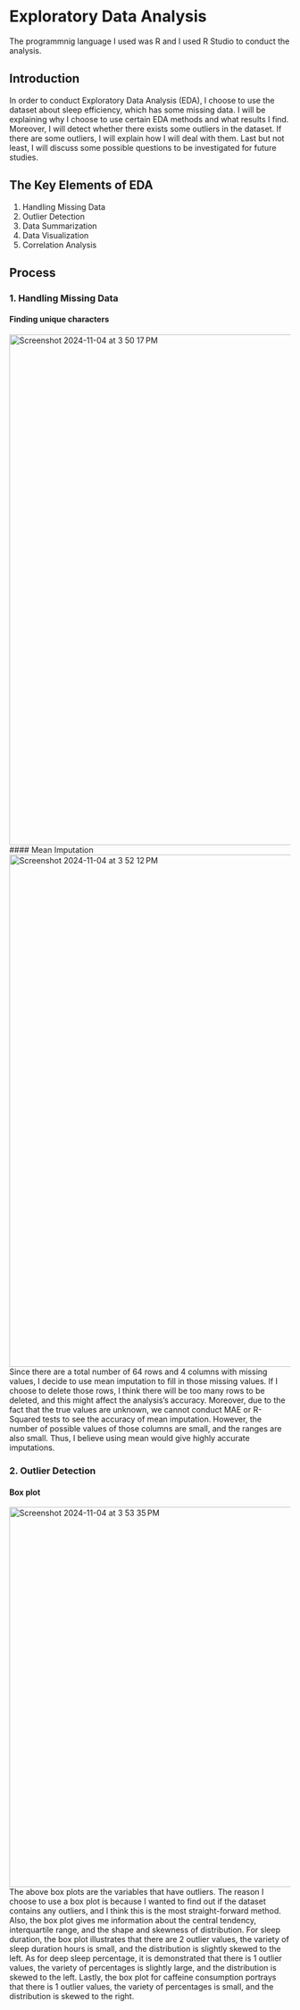 # Exploratory Data Analysis

The programmnig language I used was R and I used R Studio to conduct the analysis.

## Introduction

In order to conduct Exploratory Data Analysis (EDA), I choose to use the dataset about sleep efficiency, which has some missing data. I will be explaining why I choose to use certain EDA methods and what results I find. Moreover, I will detect whether there exists some outliers in the dataset. If there are some outliers, I will explain how I will deal with them. Last but not least, I will discuss some possible questions to be investigated for future studies.

## The Key Elements of EDA
1. Handling Missing Data
2. Outlier Detection
3. Data Summarization
4. Data Visualization
5. Correlation Analysis

## Process
### 1. Handling Missing Data
#### Finding unique characters
<img width="915" alt="Screenshot 2024-11-04 at 3 50 17 PM" src="https://github.com/user-attachments/assets/fb923e36-72bf-41f5-a3a2-e6b581108eb9">
#### Mean Imputation
<img width="918" alt="Screenshot 2024-11-04 at 3 52 12 PM" src="https://github.com/user-attachments/assets/463ff083-3066-4361-b9ed-0f4a9579c6d8">
Since there are a total number of 64 rows and 4 columns with missing values, I decide to use mean imputation to fill in those missing values. If I choose to delete those rows, I think there will be too many rows to be deleted, and this might affect the analysis’s accuracy. Moreover, due to the fact that the true values are unknown, we cannot conduct MAE or R-Squared tests to see the accuracy of mean imputation. However, the number of possible values of those columns are small, and the ranges are also small. Thus, I believe using mean would give highly accurate imputations.

### 2. Outlier Detection
#### Box plot
<img width="681" alt="Screenshot 2024-11-04 at 3 53 35 PM" src="https://github.com/user-attachments/assets/94f6a21a-0928-4392-90b5-65e05c050606">
The above box plots are the variables that have outliers. The reason I choose to use a box plot is because I wanted to find out if the dataset contains any outliers, and I think this is the most straight-forward method. Also, the box plot gives me information about the central tendency, interquartile range, and the shape and skewness of distribution. For sleep duration, the box plot illustrates that there are 2 outlier values, the variety of sleep duration hours is small, and the distribution is slightly skewed to the left. As for deep sleep percentage, it is demonstrated that there is 1 outlier values, the variety of percentages is slightly large, and the distribution is skewed to the left. Lastly, the box plot for caffeine consumption portrays that there is 1 outlier values, the variety of percentages is small, and the distribution is skewed to the right.

